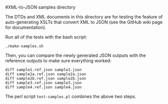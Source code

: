 #XML-to-JSON samples directory

The DTDs and XML documents in this directory are for testing the feature of
auto-generating XSLTs that convert XML to JSON (see the GitHub wiki page for
documentation).

Run all of the tests with the bash script:

    ./make-samples.sh

Then, you can compare the newly generated JSON outputs with the reference outputs
to make sure everything worked:

    diff sample1.ref.json sample1.json
    diff sample2a.ref.json sample2a.json
    diff sample2b.ref.json sample2b.json
    diff sample3.ref.json sample3.json
    diff sample4.ref.json sample4.json

The perl script `test-samples.pl` combines the above two steps.
 